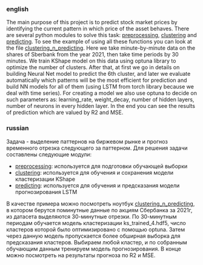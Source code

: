 ### english
The main purpose of this project is to predict stock market prices by identifying the current pattern in which price of the asset behaves. 
There are several python modules to solve this task: [preprocessing](https://github.com/AnnettVsemPrivet/projects/blob/main/pattern_recognition/py_modules/preprocessing.py), [clustering](https://github.com/AnnettVsemPrivet/projects/blob/main/pattern_recognition/py_modules/clustering.py) and [predicting](https://github.com/AnnettVsemPrivet/projects/blob/main/pattern_recognition/py_modules/predicting.py).
To see the example of using all these functions you can look at the file [clustering_n_predicting](https://github.com/AnnettVsemPrivet/projects/blob/main/pattern_recognition/clustering_n_predicting.ipynb).
Here we take minute-by-minute data on the shares of Sberbank from the year 2021, then take time periods by 30 minutes. We train KShape model on this data using optuna library to optimize the number of clusters. After that, at first we go in details on building Neural Net model to predict the 6th cluster, and later we evaluate automatically which patterns will be the most efficient for prediction and build NN models for all of them (using LSTM from torch library because we deal with time series). For creating a model we also use optuna to decide on such parameters as: learning_rate, weight_decay, number of hidden layers, number of neurons in every hidden layer. In the end you can see the results of prediction which are valued by R2 and MSE. 

### russian
Задача - выделение паттернов на биржевом рынке и прогноз временного отрезка следующего за паттерном. 
Для решения задачи составлены следующие модули:
- [preprocessing](https://github.com/AnnettVsemPrivet/projects/blob/main/pattern_recognition/py_modules/preprocessing.py): используется для подготовки обучающей выборки
- [clustering](https://github.com/AnnettVsemPrivet/projects/blob/main/pattern_recognition/py_modules/clustering.py): используется для обучения и сохранения модели кластеризации KShape
- [predicting](https://github.com/AnnettVsemPrivet/projects/blob/main/pattern_recognition/py_modules/predicting.py): используется для обучения и предсказания модели прогнозирования LSTM

В качестве примера можно посмотреть ноутбук [clustering_n_predicting](https://github.com/AnnettVsemPrivet/projects/blob/main/pattern_recognition/clustering_n_predicting.ipynb), 
в котором берутся поминутные данные по акциям Сбербанка за 2021г, из датасета выделяются 30-минутные отрезки. 
По 30-минутным периодам обучается модель кластеризации ks_trained_4.hdf5, число кластеров которой было оптимизировано с помощью optuna. Затем через данную модель пропускается более обширная выборка для предсказания кластеров.
Выбираем любой кластер, и по собранным обучающим данным тренируем модель прогнозирования. В конце можно посмотреть на результаты прогноза по R2 и MSE.
